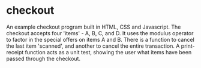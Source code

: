# checkout
An example checkout program built in HTML, CSS and Javascript.
The checkout accepts four 'items' - A, B, C, and D. 
It uses the modulus operator to factor in the special offers on items A and B.
There is a function to cancel the last item 'scanned', and another to cancel the entire transaction.
A print-receipt function acts as a unit test, showing the user what items have been passed through the checkout.

